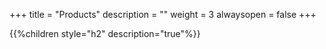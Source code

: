 +++
title = "Products"
description = ""
weight = 3
alwaysopen = false
+++

{{%children style="h2" description="true"%}}
